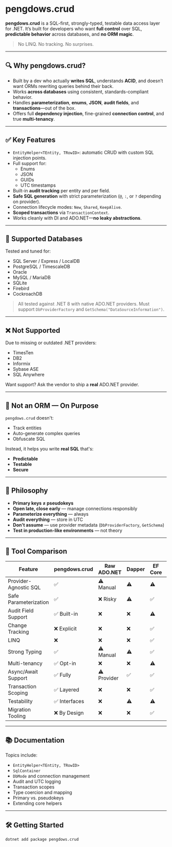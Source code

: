 # pengdows.crud

**pengdows.crud** is a SQL-first, strongly-typed, testable data access layer for .NET. It’s built for developers who want **full control** over SQL, **predictable behavior** across databases, and **no ORM magic**.

> No LINQ. No tracking. No surprises.

---

## 🔍 Why pengdows.crud?

- Built by a dev who actually **writes SQL**, understands **ACID**, and doesn’t want ORMs rewriting queries behind their back.
- Works **across databases** using consistent, standards-compliant behavior.
- Handles **parameterization**, **enums**, **JSON**, **audit fields**, and **transactions**—out of the box.
- Offers full **dependency injection**, fine-grained **connection control**, and true **multi-tenancy**.

---

## ✅ Key Features

- `EntityHelper<TEntity, TRowID>`: automatic CRUD with custom SQL injection points.
- Full support for:
  - Enums
  - JSON
  - GUIDs
  - UTC timestamps
- Built-in **audit tracking** per entity and per field.
- **Safe SQL generation** with strict parameterization (`@`, `:`, or `?` depending on provider).
- Connection lifecycle modes: `New`, `Shared`, `KeepAlive`.
- **Scoped transactions** via `TransactionContext`.
- Works cleanly with DI and ADO.NET—**no leaky abstractions**.

---

## 🧩 Supported Databases

Tested and tuned for:

- SQL Server / Express / LocalDB
- PostgreSQL / TimescaleDB
- Oracle
- MySQL / MariaDB
- SQLite
- Firebird
- CockroachDB

> All tested against .NET 8 with native ADO.NET providers. Must support `DbProviderFactory` and `GetSchema("DataSourceInformation")`.

---

## ❌ Not Supported

Due to missing or outdated .NET providers:

- TimesTen
- DB2
- Informix
- Sybase ASE
- SQL Anywhere

Want support? Ask the vendor to ship a **real** ADO.NET provider.

---

## 🚫 Not an ORM — On Purpose

`pengdows.crud` doesn't:
- Track entities
- Auto-generate complex queries
- Obfuscate SQL

Instead, it helps you write **real SQL** that's:
- **Predictable**
- **Testable**
- **Secure**

---

## 🧠 Philosophy

- **Primary keys ≠ pseudokeys**
- **Open late, close early** — manage connections responsibly
- **Parameterize everything** — always
- **Audit everything** — store in UTC
- **Don't assume** — use provider metadata (`DbProviderFactory`, `GetSchema`)
- **Test in production-like environments** — not theory

---

## 🔬 Tool Comparison

| Feature                     | pengdows.crud | Raw ADO.NET | Dapper | EF Core | NHibernate |
|----------------------------|---------------|-------------|--------|---------|------------|
| Provider-Agnostic SQL      | ✅            | ⚠️ Manual   | ⚠️     | ⚠️     | ⚠️         |
| Safe Parameterization      | ✅            | ❌ Risky    | ⚠️     | ✅     | ✅         |
| Audit Field Support        | ✅ Built-in   | ❌          | ❌     | ⚠️     | ⚠️         |
| Change Tracking            | ❌ Explicit   | ❌          | ❌     | ✅     | ✅         |
| LINQ                       | ❌            | ❌          | ❌     | ✅     | ⚠️         |
| Strong Typing              | ✅            | ⚠️ Manual   | ⚠️     | ✅     | ✅         |
| Multi-tenancy              | ✅ Opt-in     | ❌          | ❌     | ⚠️     | ⚠️         |
| Async/Await Support        | ✅ Fully      | ⚠️ Provider | ✅     | ✅     | ⚠️         |
| Transaction Scoping        | ✅ Layered    | ❌          | ❌     | ✅     | ✅         |
| Testability                | ✅ Interfaces | ❌          | ⚠️     | ⚠️     | ⚠️         |
| Migration Tooling          | ❌ By Design  | ❌          | ❌     | ✅     | ✅         |

---

## 📚 Documentation


Topics include:

- `EntityHelper<TEntity, TRowID>`
- `SqlContainer`
- `DbMode` and connection management
- Audit and UTC logging
- Transaction scopes
- Type coercion and mapping
- Primary vs. pseudokeys
- Extending core helpers

---

## 🛠️ Getting Started

```bash
dotnet add package pengdows.crud
